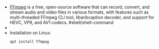 - [FFmpeg](https://ffmpeg.org/) is a free, open-source software that can record, convert, and stream audio and video files in various formats, with features such as multi-threaded FFmpeg CLI tool, libaribcaption decoder, and support for HEVC, VP9, and AV1 codecs. #shell/shell-command
-
- Installation on Linux:
  ```bash
  apt install ffmpeg
  ```